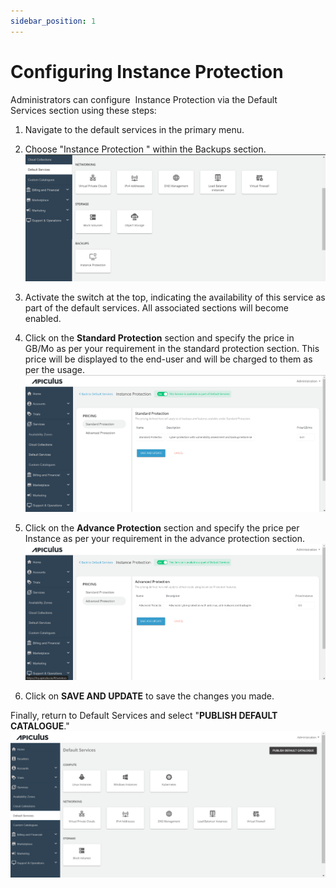 ```yaml
---
sidebar_position: 1
---
```

# Configuring Instance Protection

Administrators can configure  Instance Protection via the Default Services section using these steps:

1. Navigate to the default services in the primary menu.
2. Choose "Instance Protection " within the Backups section.
	![Configuring Instance Protection](img/ConfiguringInstanceProtection1.png)

3. Activate the switch at the top, indicating the availability of this service as part of the default services. All associated sections will become enabled.

4. Click on the **Standard Protection** section and specify the price in GB/Mo as per your requirement in the standard protection section. This price will be displayed to the end-user and will be charged to them as per the usage.
	![Configuring Instance Protection](img/ConfiguringInstanceProtection2.png)

5. Click on the **Advance Protection** section and specify the price per Instance as per your requirement in the advance protection section.
	![Configuring Instance Protection](img/ConfiguringInstanceProtection3.png)

6. Click on **SAVE AND UPDATE** to save the changes you made.

Finally, return to Default Services and select "**PUBLISH DEFAULT CATALOGUE**."
![Configuring Instance Protection](img/ConfiguringInstanceProtection4.png)